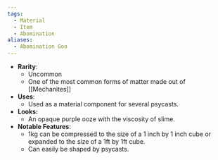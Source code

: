 ```yaml
---
tags:
  - Material
  - Item
  - Abomination
aliases:
  - Abomination Goo
---
```

- **Rarity**:
	- Uncommon
	- One of the most common forms of matter made out of [[Mechanites]]
- **Uses**:
	- Used as a material component for several psycasts. 
- **Looks:**
	- An opaque purple ooze with the viscosity of slime.
- **Notable Features**:
	- 1kg can be compressed to the size of a 1 inch by 1 inch cube or expanded to the size of a 1ft by 1ft cube.
	- Can easily be shaped by psycasts.